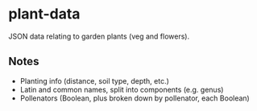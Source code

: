 # plant-data
JSON data relating to garden plants (veg and flowers).

## Notes

- Planting info (distance, soil type, depth, etc.)
- Latin and common names, split into components (e.g. genus)
- Pollenators (Boolean, plus broken down by pollenator, each Boolean)
